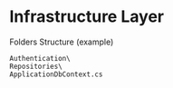# Infrastructure Layer
Folders Structure (example)
```
Authentication\
Repositories\
ApplicationDbContext.cs
```
